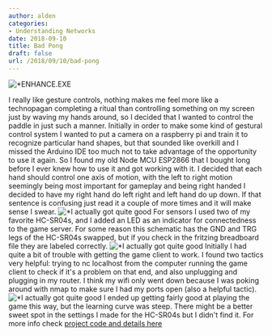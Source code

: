 ```yaml
---
author: alden
categories:
- Understanding Networks
date: 2018-09-10
title: Bad Pong
draft: false
url: /2018/09/10/bad-pong
---
```

![*ENHANCE.EXE](https://us.123rf.com/450wm/wavebreakmediamicro/wavebreakmediamicro1701/wavebreakmediamicro170110214/70222779-rear-view-of-businessman-in-shirt-waving-against-business-interface.jpg?ver=6)

I really like gesture controls, nothing makes me feel more like a technopagan completing a ritual than controlling something on my screen just by waving my hands around, so I decided that I wanted to control the paddle in just such a manner.
Initially in order to make some kind of gestural control system I wanted to put a camera on a raspberry pi and train it to recognize particular hand shapes, but  that sounded like overkill and I missed the Arduino IDE too much not to take advantage of the opportunity to use it again. So I found my old Node MCU ESP2866 that I bought long before I ever knew how to use it and got working with it. I decided that each hand should control one axis of motion, with the left to right motion seemingly being most important for gameplay and being right handed I decided to have my right hand do left right and left hand do up down. If that sentence is confusing just read it a couple of more times and it will make sense I swear.
![*I actually got quite good](/images/ballgamecontrollerphoto.jpg)
For sensors I used two of my favorite HC-SR04s, and I added an LED as an indicator for connectedness to the game server. For some reason this schematic has the GND and TRG legs of the HC-SR04s swapped, but if you check in the fritzing breadboard file they are labeled correctly.
![*I actually got quite good](/images/ballgamecontroller.png)
Initially I had quite a bit of trouble with getting the game client to work. I found two tactics very helpful: trying to nc localhost from the computer running the game client to check if it's a problem on that end, and also unplugging and plugging in my router. I think my wifi only went down because I was poking around with nmap to make sure I had my ports open (also a helpful tactic).
![*I actually got quite good](/images/badpong.gif)
I ended up getting fairly good at playing the game this way, but the learning curve was steep. There might be a better sweet spot in the settings I made for the HC-SR04s but I didn't find it.
For more info check [project code and details here](https://github.com/miamiww/UndNetworks/tree/master/ballgame)
